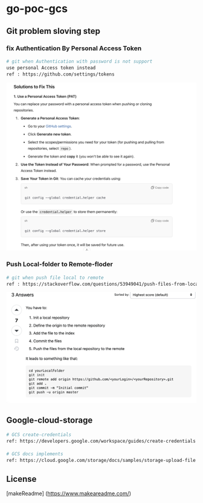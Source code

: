 # go-poc-gcs

## Git problem sloving step
### fix Authentication By Personal Access Token
```bash
# git when Authentication with password is not support
use personal Access token instead
ref : https://github.com/settings/tokens
```
![git push folder local to remote folder](./images/fix-authen-personal-token.png)

### Push Local-folder to Remote-floder
```bash
# git when push file local to remote
ref : https://stackoverflow.com/questions/53949041/push-files-from-local-folder-to-folder-in-a-github-repository
```
![git push folder local to remote folder](./images/git-local-remote.png)


## Google-cloud-storage
```bash
# GCS create-credentials
ref: https://developers.google.com/workspace/guides/create-credentials

# GCS docs implements
ref: https://cloud.google.com/storage/docs/samples/storage-upload-file
```

## License
[makeReadme] (https://www.makeareadme.com/)